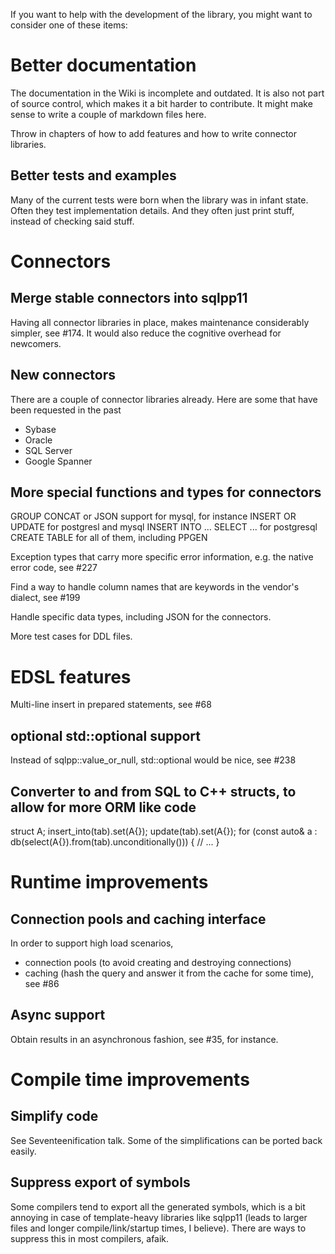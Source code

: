 If you want to help with the development of the library, you might want to consider one of these items:

# Better documentation
The documentation in the Wiki is incomplete and outdated. It is also not part of source control, which makes it a bit harder to contribute. 
It might make sense to write a couple of markdown files here.

Throw in chapters of how to add features and how to write connector libraries.

## Better tests and examples
Many of the current tests were born when the library was in infant state. Often they test implementation details. And they often just print stuff, instead of checking said stuff.

# Connectors
## Merge stable connectors into sqlpp11
Having all connector libraries in place, makes maintenance considerably simpler, see #174.
It would also reduce the cognitive overhead for newcomers.

## New connectors
There are a couple of connector libraries already. Here are some that have been requested in the past

- Sybase
- Oracle
- SQL Server
- Google Spanner

## More special functions and types for connectors
GROUP CONCAT or JSON support for mysql, for instance
INSERT OR UPDATE for postgresl and mysql
INSERT INTO ... SELECT ... for postgresql
CREATE TABLE for all of them, including PPGEN

Exception types that carry more specific error information, e.g. the native error code, see #227

Find a way to handle column names that are keywords in the vendor's dialect, see #199

Handle specific data types, including JSON for the connectors.

More test cases for DDL files.

# EDSL features
Multi-line insert in prepared statements, see #68

## optional std::optional support
Instead of sqlpp::value_or_null, std::optional would be nice, see #238

## Converter to and from SQL to C++ structs, to allow for more ORM like code
struct A;
insert_into(tab).set(A{});
update(tab).set(A{});
for (const auto& a : db(select(A{}).from(tab).unconditionally()))
{
  // ...
}

# Runtime improvements
## Connection pools and caching interface 
In order to support high load scenarios, 
  - connection pools (to avoid creating and destroying connections)
  - caching (hash the query and answer it from the cache for some time), see #86

## Async support
Obtain results in an asynchronous fashion, see #35, for instance.

# Compile time improvements
## Simplify code
See Seventeenification talk. Some of the simplifications can be ported back easily.

## Suppress export of symbols
Some compilers tend to export all the generated symbols, which is a bit annoying in case of template-heavy libraries like sqlpp11 (leads to larger files and longer compile/link/startup times, I believe).
There are ways to suppress this in most compilers, afaik.

